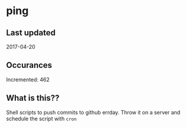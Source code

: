 # ping

## Last updated
2017-04-20

## Occurances
Incremented: 462

## What is this??
Shell scripts to push commits to github errday. Throw it on a server and schedule the script with `cron`


